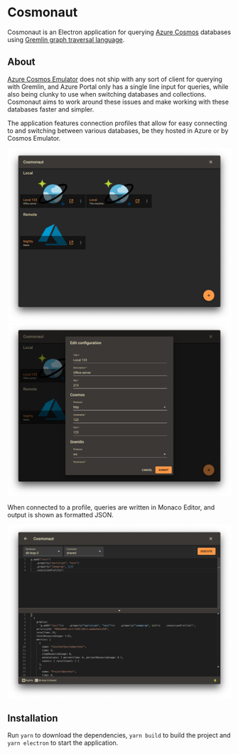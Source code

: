 # Cosmonaut
Cosmonaut is an Electron application for querying [Azure Cosmos](https://docs.microsoft.com/en-us/azure/cosmos-db/graph-introduction) databases using [Gremlin graph traversal language](http://tinkerpop.apache.org/docs/current/reference/).

## About
[Azure Cosmos Emulator](https://docs.microsoft.com/en-us/azure/cosmos-db/local-emulator) does not ship with any sort of client for querying with Gremlin, and Azure Portal only has a single line input for queries, while also being clunky to use when switching databases and collections. Cosmonaut aims to work around these issues and make working with these databases faster and simpler.

The application features connection profiles that allow for easy connecting to and switching between various databases, be they hosted in Azure or by Cosmos Emulator.

![Profile listing](screenshots/profile-list-2.png) 
![Profile form](screenshots/profile-form-2.png)

When connected to a profile, queries are written in Monaco Editor, and output is shown as formatted JSON.

![Profile form](screenshots/app-view-2.png)

## Installation

Run ``yarn`` to download the dependencies, ``yarn build`` to build the project and ``yarn electron`` to start the application.
